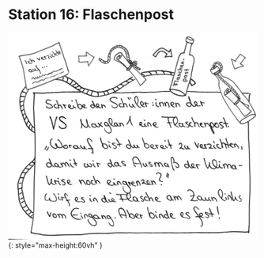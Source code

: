 
# Station 16: Flaschenpost

![Image title](assets/16_Spiel-Station_Flaschenpost.png){: style="max-height:60vh" }
